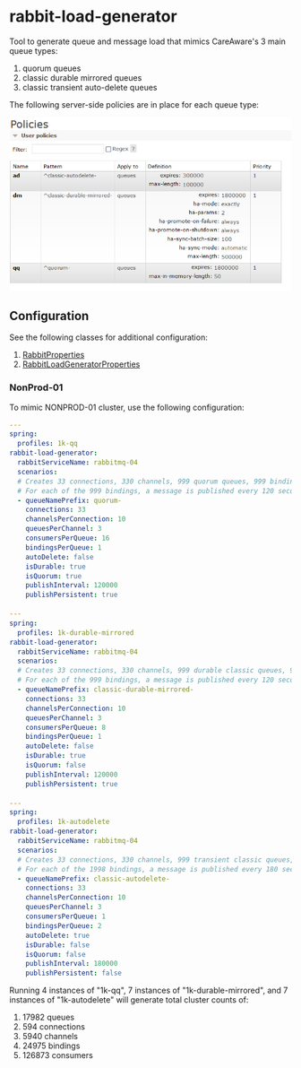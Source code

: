 # rabbit-load-generator

Tool to generate queue and message load that mimics CareAware's 3 main queue types:

1. quorum queues
1. classic durable mirrored queues
1. classic transient auto-delete queues

The following server-side policies are in place for each queue type:

![Queue Policies](policies.PNG)

## Configuration

See the following classes for additional configuration:

1. [RabbitProperties](https://docs.spring.io/spring-boot/docs/current/api/org/springframework/boot/autoconfigure/amqp/RabbitProperties.html)
2. [RabbitLoadGeneratorProperties](src/main/java/com/cerner/test/RabbitLoadGeneratorProperties.java)

### NonProd-01

To mimic NONPROD-01 cluster, use the following configuration:

```yml
---
spring:
  profiles: 1k-qq
rabbit-load-generator:
  rabbitServiceName: rabbitmq-04
  scenarios:
  # Creates 33 connections, 330 channels, 999 quorum queues, 999 bindings, and 15984 consumers
  # For each of the 999 bindings, a message is published every 120 seconds for a total throughput of 8.3 msgs/sec
  - queueNamePrefix: quorum-
    connections: 33
    channelsPerConnection: 10
    queuesPerChannel: 3
    consumersPerQueue: 16
    bindingsPerQueue: 1
    autoDelete: false
    isDurable: true
    isQuorum: true
    publishInterval: 120000
    publishPersistent: true

---
spring:
  profiles: 1k-durable-mirrored
rabbit-load-generator:
  rabbitServiceName: rabbitmq-04
  scenarios:
  # Creates 33 connections, 330 channels, 999 durable classic queues, 999 bindings, and 7992 consumers
  # For each of the 999 bindings, a message is published every 120 seconds for a total throughput of 8.3 msgs/sec
  - queueNamePrefix: classic-durable-mirrored-
    connections: 33
    channelsPerConnection: 10
    queuesPerChannel: 3
    consumersPerQueue: 8
    bindingsPerQueue: 1
    autoDelete: false
    isDurable: true
    isQuorum: false
    publishInterval: 120000
    publishPersistent: true

---
spring:
  profiles: 1k-autodelete
rabbit-load-generator:
  rabbitServiceName: rabbitmq-04
  scenarios:
  # Creates 33 connections, 330 channels, 999 transient classic queues, 1998 bindings, and 999 consumers
  # For each of the 1998 bindings, a message is published every 180 seconds for a total throughput of 11.1 msgs/sec
  - queueNamePrefix: classic-autodelete-
    connections: 33
    channelsPerConnection: 10
    queuesPerChannel: 3
    consumersPerQueue: 1
    bindingsPerQueue: 2
    autoDelete: true
    isDurable: false
    isQuorum: false
    publishInterval: 180000
    publishPersistent: false
```

Running 4 instances of "1k-qq", 7 instances of "1k-durable-mirrored", and 7 instances of "1k-autodelete" will generate total cluster counts of:

1. 17982 queues
1. 594 connections
1. 5940 channels
1. 24975 bindings
1. 126873 consumers